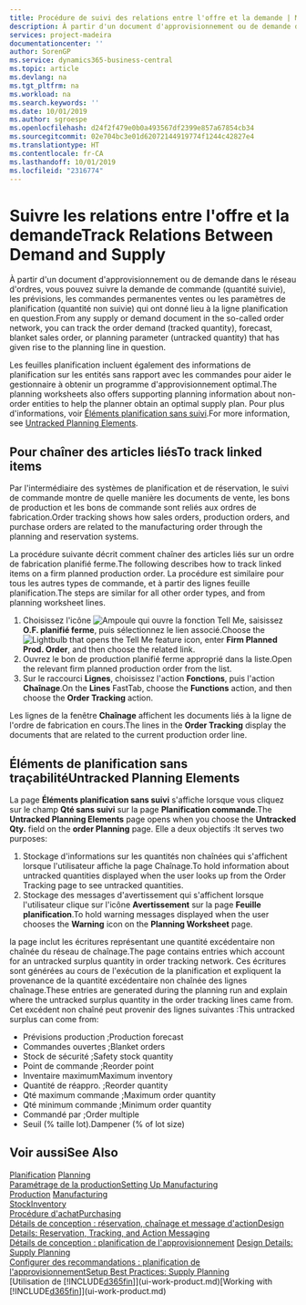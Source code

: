 ```yaml
---
title: Procédure de suivi des relations entre l'offre et la demande | Microsoft Docs
description: À partir d'un document d'approvisionnement ou de demande dans le réseau d'ordres, vous pouvez suivre la demande de commande (quantité suivie), les prévisions, les commandes permanentes ventes ou les paramètres de planification (quantité non suivie) qui ont donné lieu à la ligne planification en question.
services: project-madeira
documentationcenter: ''
author: SorenGP
ms.service: dynamics365-business-central
ms.topic: article
ms.devlang: na
ms.tgt_pltfrm: na
ms.workload: na
ms.search.keywords: ''
ms.date: 10/01/2019
ms.author: sgroespe
ms.openlocfilehash: d24f2f479e0b0a493567df2399e857a67854cb34
ms.sourcegitcommit: 02e704bc3e01d62072144919774f1244c42827e4
ms.translationtype: HT
ms.contentlocale: fr-CA
ms.lasthandoff: 10/01/2019
ms.locfileid: "2316774"
---
```

# <a name="track-relations-between-demand-and-supply"></a><span data-ttu-id="781f4-103">Suivre les relations entre l'offre et la demande</span><span class="sxs-lookup"><span data-stu-id="781f4-103">Track Relations Between Demand and Supply</span></span>
<span data-ttu-id="781f4-104">À partir d'un document d'approvisionnement ou de demande dans le réseau d'ordres, vous pouvez suivre la demande de commande (quantité suivie), les prévisions, les commandes permanentes ventes ou les paramètres de planification (quantité non suivie) qui ont donné lieu à la ligne planification en question.</span><span class="sxs-lookup"><span data-stu-id="781f4-104">From any supply or demand document in the so-called order network, you can track the order demand (tracked quantity), forecast, blanket sales order, or planning parameter (untracked quantity) that has given rise to the planning line in question.</span></span>

<span data-ttu-id="781f4-105">Les feuilles planification incluent également des informations de planification sur les entités sans rapport avec les commandes pour aider le gestionnaire à obtenir un programme d'approvisionnement optimal.</span><span class="sxs-lookup"><span data-stu-id="781f4-105">The planning worksheets also offers supporting planning information about non-order entities to help the planner obtain an optimal supply plan.</span></span> <span data-ttu-id="781f4-106">Pour plus d'informations, voir [Éléments planification sans suivi](production-how-track-demand-supply.md#untracked-planning-elements).</span><span class="sxs-lookup"><span data-stu-id="781f4-106">For more information, see [Untracked Planning Elements](production-how-track-demand-supply.md#untracked-planning-elements).</span></span>

## <a name="to-track-linked-items"></a><span data-ttu-id="781f4-107">Pour chaîner des articles liés</span><span class="sxs-lookup"><span data-stu-id="781f4-107">To track linked items</span></span>
<span data-ttu-id="781f4-108">Par l'intermédiaire des systèmes de planification et de réservation, le suivi de commande montre de quelle manière les documents de vente, les bons de production et les bons de commande sont reliés aux ordres de fabrication.</span><span class="sxs-lookup"><span data-stu-id="781f4-108">Order tracking shows how sales orders, production orders, and purchase orders are related to the manufacturing order through the planning and reservation systems.</span></span>

<span data-ttu-id="781f4-109">La procédure suivante décrit comment chaîner des articles liés sur un ordre de fabrication planifié ferme.</span><span class="sxs-lookup"><span data-stu-id="781f4-109">The following describes how to track linked items on a firm planned production order.</span></span> <span data-ttu-id="781f4-110">La procédure est similaire pour tous les autres types de commande, et à partir des lignes feuille planification.</span><span class="sxs-lookup"><span data-stu-id="781f4-110">The steps are similar for all other order types, and from planning worksheet lines.</span></span>

1. <span data-ttu-id="781f4-111">Choisissez l'icône ![Ampoule qui ouvre la fonction Tell Me](media/ui-search/search_small.png "Dites-moi ce que vous voulez faire"), saisissez **O.F. planifié ferme**, puis sélectionnez le lien associé.</span><span class="sxs-lookup"><span data-stu-id="781f4-111">Choose the ![Lightbulb that opens the Tell Me feature](media/ui-search/search_small.png "Tell me what you want to do") icon, enter **Firm Planned Prod. Order**, and then choose the related link.</span></span>
2. <span data-ttu-id="781f4-112">Ouvrez le bon de production planifié ferme approprié dans la liste.</span><span class="sxs-lookup"><span data-stu-id="781f4-112">Open the relevant firm planned production order from the list.</span></span>
3. <span data-ttu-id="781f4-113">Sur le raccourci **Lignes**, choisissez l'action **Fonctions**, puis l'action **Chaînage**.</span><span class="sxs-lookup"><span data-stu-id="781f4-113">On the **Lines** FastTab, choose the **Functions** action, and then choose the **Order Tracking** action.</span></span>

<span data-ttu-id="781f4-114">Les lignes de la fenêtre **Chaînage** affichent les documents liés à la ligne de l'ordre de fabrication en cours.</span><span class="sxs-lookup"><span data-stu-id="781f4-114">The lines in the **Order Tracking** display the documents that are related to the current production order line.</span></span>

## <a name="untracked-planning-elements"></a><span data-ttu-id="781f4-115">Éléments de planification sans traçabilité</span><span class="sxs-lookup"><span data-stu-id="781f4-115">Untracked Planning Elements</span></span>
<span data-ttu-id="781f4-116">La page **Éléments planification sans suivi** s'affiche lorsque vous cliquez sur le champ **Qté sans suivi** sur la page **Planification commande**.</span><span class="sxs-lookup"><span data-stu-id="781f4-116">The **Untracked Planning Elements** page opens when you choose the **Untracked Qty.** field on the **order Planning** page.</span></span> <span data-ttu-id="781f4-117">Elle a deux objectifs :</span><span class="sxs-lookup"><span data-stu-id="781f4-117">It serves two purposes:</span></span>

1. <span data-ttu-id="781f4-118">Stockage d'informations sur les quantités non chaînées qui s'affichent lorsque l'utilisateur affiche la page Chaînage.</span><span class="sxs-lookup"><span data-stu-id="781f4-118">To hold information about untracked quantities displayed when the user looks up from the Order Tracking page to see untracked quantities.</span></span>
2. <span data-ttu-id="781f4-119">Stockage des messages d'avertissement qui s'affichent lorsque l'utilisateur clique sur l'icône **Avertissement** sur la page **Feuille planification**.</span><span class="sxs-lookup"><span data-stu-id="781f4-119">To hold warning messages displayed when the user chooses the **Warning** icon on the **Planning Worksheet** page.</span></span>

<span data-ttu-id="781f4-120">la page inclut les écritures représentant une quantité excédentaire non chaînée du réseau de chaînage.</span><span class="sxs-lookup"><span data-stu-id="781f4-120">The page contains entries which account for an untracked surplus quantity in order tracking network.</span></span> <span data-ttu-id="781f4-121">Ces écritures sont générées au cours de l'exécution de la planification et expliquent la provenance de la quantité excédentaire non chaînée des lignes chaînage.</span><span class="sxs-lookup"><span data-stu-id="781f4-121">These entries are generated during the planning run and explain where the untracked surplus quantity in the order tracking lines came from.</span></span> <span data-ttu-id="781f4-122">Cet excédent non chaîné peut provenir des lignes suivantes :</span><span class="sxs-lookup"><span data-stu-id="781f4-122">This untracked surplus can come from:</span></span>

- <span data-ttu-id="781f4-123">Prévisions production ;</span><span class="sxs-lookup"><span data-stu-id="781f4-123">Production forecast</span></span>
- <span data-ttu-id="781f4-124">Commandes ouvertes ;</span><span class="sxs-lookup"><span data-stu-id="781f4-124">Blanket orders</span></span>
- <span data-ttu-id="781f4-125">Stock de sécurité ;</span><span class="sxs-lookup"><span data-stu-id="781f4-125">Safety stock quantity</span></span>
- <span data-ttu-id="781f4-126">Point de commande ;</span><span class="sxs-lookup"><span data-stu-id="781f4-126">Reorder point</span></span>
- <span data-ttu-id="781f4-127">Inventaire maximum</span><span class="sxs-lookup"><span data-stu-id="781f4-127">Maximum inventory</span></span>
- <span data-ttu-id="781f4-128">Quantité de réappro. ;</span><span class="sxs-lookup"><span data-stu-id="781f4-128">Reorder quantity</span></span>
- <span data-ttu-id="781f4-129">Qté maximum commande ;</span><span class="sxs-lookup"><span data-stu-id="781f4-129">Maximum order quantity</span></span>
- <span data-ttu-id="781f4-130">Qté minimum commande ;</span><span class="sxs-lookup"><span data-stu-id="781f4-130">Minimum order quantity</span></span>
- <span data-ttu-id="781f4-131">Commandé par ;</span><span class="sxs-lookup"><span data-stu-id="781f4-131">Order multiple</span></span>
- <span data-ttu-id="781f4-132">Seuil (% taille lot).</span><span class="sxs-lookup"><span data-stu-id="781f4-132">Dampener (% of lot size)</span></span>

## <a name="see-also"></a><span data-ttu-id="781f4-133">Voir aussi</span><span class="sxs-lookup"><span data-stu-id="781f4-133">See Also</span></span>  
<span data-ttu-id="781f4-134">[Planification](production-planning.md) </span><span class="sxs-lookup"><span data-stu-id="781f4-134">[Planning](production-planning.md) </span></span>  
[<span data-ttu-id="781f4-135">Paramétrage de la production</span><span class="sxs-lookup"><span data-stu-id="781f4-135">Setting Up Manufacturing</span></span>](production-configure-production-processes.md)  
<span data-ttu-id="781f4-136">[Production](production-manage-manufacturing.md)  </span><span class="sxs-lookup"><span data-stu-id="781f4-136">[Manufacturing](production-manage-manufacturing.md)  </span></span>  
[<span data-ttu-id="781f4-137">Stock</span><span class="sxs-lookup"><span data-stu-id="781f4-137">Inventory</span></span>](inventory-manage-inventory.md)  
[<span data-ttu-id="781f4-138">Procédure d'achat</span><span class="sxs-lookup"><span data-stu-id="781f4-138">Purchasing</span></span>](purchasing-manage-purchasing.md)  
[<span data-ttu-id="781f4-139">Détails de conception : réservation, chaînage et message d'action</span><span class="sxs-lookup"><span data-stu-id="781f4-139">Design Details: Reservation, Tracking, and Action Messaging</span></span>](design-details-reservation-order-tracking-and-action-messaging.md)  
<span data-ttu-id="781f4-140">[Détails de conception : planification de l'approvisionnement](design-details-supply-planning.md) </span><span class="sxs-lookup"><span data-stu-id="781f4-140">[Design Details: Supply Planning](design-details-supply-planning.md) </span></span>  
[<span data-ttu-id="781f4-141">Configurer des recommandations : planification de l'approvisionnement</span><span class="sxs-lookup"><span data-stu-id="781f4-141">Setup Best Practices: Supply Planning</span></span>](setup-best-practices-supply-planning.md)  
<span data-ttu-id="781f4-142">[Utilisation de [!INCLUDE[d365fin](includes/d365fin_md.md)]](ui-work-product.md)</span><span class="sxs-lookup"><span data-stu-id="781f4-142">[Working with [!INCLUDE[d365fin](includes/d365fin_md.md)]](ui-work-product.md)</span></span>
